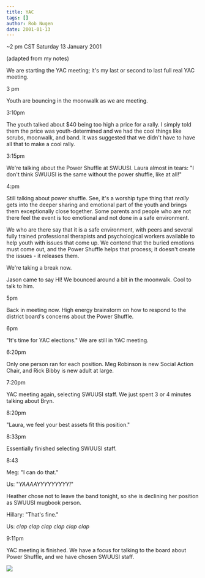 ```yaml
---
title: YAC
tags: []
author: Rob Nugen
date: 2001-01-13
---
```


<title>YAC meeting</title>
<p class=date>~2 pm CST Saturday 13 January 2001</p>
<p class=note>(adapted from my notes)</p>

<p>We are starting the YAC meeting; it's my last or second to last
full real YAC meeting.</p>

<p class=date>3 pm</p>

<p>Youth are bouncing in the moonwalk as we are meeting.</p>

<p class=date>3:10pm</p>

<p>The youth talked about $40 being too high a price for a rally.  I
simply told them the price was youth-determined and we had the cool
things like scrubs, moonwalk, and band.  It was suggested that we
didn't have to have all that to make a cool rally.</p>

<p class=date>3:15pm</p>

<p>We're talking about the Power Shuffle at SWUUSI.  Laura almost in
tears: "I don't think SWUUSI is the same without the power shuffle,
like at all!"</p>

<p class=date>4:pm</p>

<p>Still talking about power shuffle.  See, it's a worship type thing
that <em>really</em> gets into the deeper sharing and emotional part
of the youth and brings them exceptionally close together.  Some
parents and people who are not there feel the event is too emotional
and not done in a safe environment.</p>

<p>We who are there say that it is a safe environment, with peers and
several fully trained professional therapists and psychological
workers available to help youth with issues that come up.  We contend
that the buried emotions must come out, and the Power Shuffle helps
that process; it doesn't create the issues - it releases them.</p>

<p>We're taking a break now.</p>

<p>Jason came to say HI!  We bounced around a bit in the moonwalk.
Cool to talk to him.</p>

<p class=date>5pm</p>

<p>Back in meeting now.  High energy brainstorm on how to respond to
the district board's concerns about the Power Shuffle.</p>

<p class=date>6pm</p>

<p>"It's time for YAC elections."  We are still in YAC meeting.</p>

<p class=date>6:20pm</p>

<p>Only one person ran for each position.  Meg Robinson is new Social
Action Chair, and Rick Bibby is new adult at large.</p>

<p class=date>7:20pm</p>

<p>YAC meeting again, selecting SWUUSI staff.  We just spent 3 or 4
minutes talking about Bryn.</p>

<p class=date>8:20pm</p>

<p>"Laura, we feel your best assets fit this position."</p>

<p class=date>8:33pm</p>

<p>Essentially finished selecting SWUUSI staff.</p>

<p class=date>8:43</p>

<p>Meg: "I can do that."</p>

<p>Us: "<em>YAAAAYYYYYYYYY!</em>"</p>

<p>Heather chose not to leave the band tonight, so she is declining
her position as SWUUSI mugbook person.</p>

<p>Hillary: "That's fine."</p>

<p>Us: <em>clap clap clap clap clap clap</em></p>

<p class=date>9:11pm</p>

<p>YAC meeting is finished.  We have a focus for talking to the board
about Power Shuffle, and we have chosen SWUUSI staff.</p>

<p><img src='/images/rob/wL-ROB.gif'/></p>

